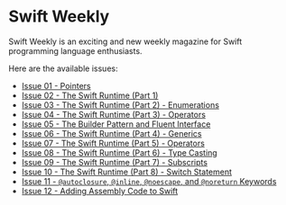 Swift Weekly
============

Swift Weekly is an exciting and new weekly magazine for Swift programming language enthusiasts.

Here are the available issues:

- [Issue 01 - Pointers](issue01/README.md)
- [Issue 02 - The Swift Runtime (Part 1)](issue02/README.md)
- [Issue 03 - The Swift Runtime (Part 2) - Enumerations](issue03/README.md)
- [Issue 04 - The Swift Runtime (Part 3) - Operators](issue04/README.md)
- [Issue 05 - The Builder Pattern and Fluent Interface](issue05/README.md)
- [Issue 06 - The Swift Runtime (Part 4) - Generics](issue06/README.md)
- [Issue 07 - The Swift Runtime (Part 5) - Operators](issue07/README.md)
- [Issue 08 - The Swift Runtime (Part 6) - Type Casting](issue08/README.md)
- [Issue 09 - The Swift Runtime (Part 7) - Subscripts](issue09/README.md)
- [Issue 10 - The Swift Runtime (Part 8) - Switch Statement](issue10/README.md)
- [Issue 11 - `@autoclosure`, `@inline`, `@noescape`, and `@noreturn` Keywords](issue11/README.md)
- [Issue 12 - Adding Assembly Code to Swift](issue12/README.md)